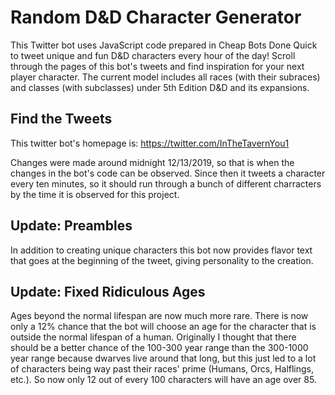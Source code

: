 # Random D&D Character Generator

This Twitter bot uses JavaScript code prepared in Cheap Bots Done Quick to tweet unique and fun D&D characters every hour of the day! Scroll through the pages of this bot's tweets and find inspiration for your next player character. The current model includes all races (with their subraces) and classes (with subclasses) under 5th Edition D&D and its expansions.

## Find the Tweets

This twitter bot's homepage is: https://twitter.com/InTheTavernYou1

Changes were made around midnight 12/13/2019, so that is when the changes in the bot's code can be observed. Since then it tweets a character every ten minutes, so it should run through a bunch of different charracters by the time it is observed for this project.

## Update: Preambles

In addition to creating unique characters this bot now provides flavor text that goes at the beginning of the tweet, giving personality to the creation. 

## Update: Fixed Ridiculous Ages

Ages beyond the normal lifespan are now much more rare. There is now only a 12% chance that the bot will choose an age for the character that is outside the normal lifespan of a human. Originally I thought that there should be a better chance of the 100-300 year range than the 300-1000 year range because dwarves live around that long, but this just led to a lot of characters being way past their races' prime (Humans, Orcs, Halflings, etc.). So now only 12 out of every 100 characters will have an age over 85.
